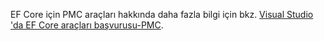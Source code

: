 EF Core için PMC araçları hakkında daha fazla bilgi için bkz. [Visual Studio 'da EF Core araçları başvurusu-PMC](/ef/core/miscellaneous/cli/powershell).